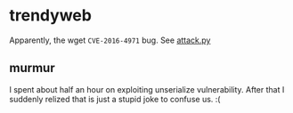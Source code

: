 # trendyweb

Apparently, the wget `CVE-2016-4971` bug. See [attack.py](attack.py)

## murmur

I spent about half an hour on exploiting unserialize vulnerability.
After that I suddenly relized that is just a stupid joke to confuse us. :(
